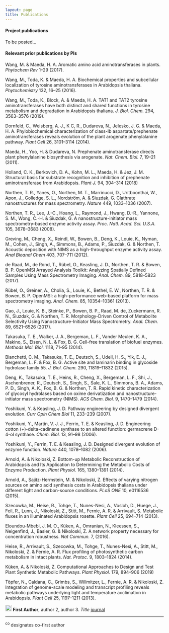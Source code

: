 ```yaml
---
layout: page
title: Publications
---
```

#### Project publications
To be posted...


#### Relevant prior publications by PIs
Wang, M. & Maeda, H. A. Aromatic amino acid aminotransferases in plants. *Phytochem Rev* 1–29 (2017). 

Wang, M., Toda, K. & Maeda, H. A. Biochemical properties and subcellular localization of tyrosine aminotransferases in Arabidopsis thaliana. *Phytochemistry* 132, 16–25 (2016).

Wang, M., Toda, K., Block, A. & Maeda, H. A. TAT1 and TAT2 tyrosine aminotransferases have both distinct and shared functions in tyrosine metabolism and degradation in Arabidopsis thaliana. *J. Biol. Chem.* 294, 3563–3576 (2019).

Dornfeld, C., Weisberg, A. J., K C, R., Dudareva, N., Jelesko, J. G. & Maeda, H. A. Phylobiochemical characterization of class-Ib aspartate/prephenate aminotransferases reveals evolution of the plant arogenate phenylalanine pathway. *Plant Cell* 26, 3101–3114 (2014).

Maeda, H., Yoo, H. & Dudareva, N. Prephenate aminotransferase directs plant phenylalanine biosynthesis via arogenate. *Nat. Chem. Biol.* 7, 19–21 (2011).

Holland, C. K., Berkovich, D. A., Kohn, M. L., Maeda, H. & Jez, J. M. Structural basis for substrate recognition and inhibition of prephenate aminotransferase from Arabidopsis. *Plant J.* 94, 304–314 (2018)

Northen, T. R., Yanes, O., Northen, M. T., Marrinucci, D., Uritboonthai, W., Apon, J., Golledge, S. L., Nordström, A. & Siuzdak, G. Clathrate nanostructures for mass spectrometry. *Nature* 449, 1033–1036 (2007).

Northen, T. R., Lee, J.-C., Hoang, L., Raymond, J., Hwang, D.-R., Yannone, S. M., Wong, C.-H. & Siuzdak, G. A nanostructure-initiator mass spectrometry-based enzyme activity assay. *Proc. Natl. Acad. Sci. U.S.A.* 105, 3678–3683 (2008).

Greving, M., Cheng, X., Reindl, W., Bowen, B., Deng, K., Louie, K., Nyman, M., Cohen, J., Singh, A., Simmons, B., Adams, P., Siuzdak, G. & Northen, T. Acoustic deposition with NIMS as a high-throughput enzyme activity assay. *Anal Bioanal Chem* 403, 707–711 (2012).

de Raad, M., de Rond, T., Rübel, O., Keasling, J. D., Northen, T. R. & Bowen, B. P. OpenMSI Arrayed Analysis Toolkit: Analyzing Spatially Defined Samples Using Mass Spectrometry Imaging. *Anal. Chem.* 89, 5818–5823 (2017).

Rübel, O., Greiner, A., Cholia, S., Louie, K., Bethel, E. W., Northen, T. R. & Bowen, B. P. OpenMSI: a high-performance web-based platform for mass spectrometry imaging. *Anal. Chem.* 85, 10354–10361 (2013).

Gao, J., Louie, K. B., Steinke, P., Bowen, B. P., Raad, M. de, Zuckermann, R. N., Siuzdak, G. & Northen, T. R. Morphology-Driven Control of Metabolite Selectivity Using Nanostructure-Initiator Mass Spectrometry. *Anal. Chem.* 89, 6521–6526 (2017).

Takasuka, T. E., Walker, J. A., Bergeman, L. F., Vander Meulen, K. A., Makino, S., Elsen, N. L. & Fox, B. G. Cell-free translation of biofuel enzymes. *Methods Mol. Biol.* 1118, 71–95 (2014).

Bianchetti, C. M., Takasuka, T. E., Deutsch, S., Udell, H. S., Yik, E. J., Bergeman, L. F. & Fox, B. G. Active site and laminarin binding in glycoside hydrolase family 55. *J. Biol. Chem.* 290, 11819–11832 (2015).

Deng, K., Takasuka, T. E., Heins, R., Cheng, X., Bergeman, L. F., Shi, J., Aschenbrener, R., Deutsch, S., Singh, S., Sale, K. L., Simmons, B. A., Adams, P. D., Singh, A. K., Fox, B. G. & Northen, T. R. Rapid kinetic characterization of glycosyl hydrolases based on oxime derivatization and nanostructure-initiator mass spectrometry (NIMS). *ACS Chem. Biol.* 9, 1470–1479 (2014).

Yoshikuni, Y. & Keasling, J. D. Pathway engineering by designed divergent evolution. *Curr Opin Chem Biol* 11, 233–239 (2007).

Yoshikuni, Y., Martin, V. J. J., Ferrin, T. E. & Keasling, J. D. Engineering cotton (+)-delta-cadinene synthase to an altered function: germacrene D-4-ol synthase. *Chem. Biol.* 13, 91–98 (2006).

Yoshikuni, Y., Ferrin, T. E. & Keasling, J. D. Designed divergent evolution of enzyme function. *Nature* 440, 1078–1082 (2006).

Arnold, A. & Nikoloski, Z. Bottom-up Metabolic Reconstruction of Arabidopsis and Its Application to Determining the Metabolic Costs of Enzyme Production. *Plant Physiol.* 165, 1380–1391 (2014).

Arnold, A., Sajitz-Hermstein, M. & Nikoloski, Z. Effects of varying nitrogen sources on amino acid synthesis costs in Arabidopsis thaliana under different light and carbon-source conditions. *PLoS ONE* 10, e0116536 (2015).

Szecowka, M., Heise, R., Tohge, T., Nunes-Nesi, A., Vosloh, D., Huege, J., Feil, R., Lunn, J., Nikoloski, Z., Stitt, M., Fernie, A. R. & Arrivault, S. Metabolic fluxes in an illuminated Arabidopsis rosette. *Plant Cell* 25, 694–714 (2013).

Eloundou-Mbebi, J. M. O., Küken, A., Omranian, N., Kleessen, S., Neigenfind, J., Basler, G. & Nikoloski, Z. A network property necessary for concentration robustness. *Nat Commun.* 7, (2016).

Heise, R., Arrivault, S., Szecowka, M., Tohge, T., Nunes-Nesi, A., Stitt, M., Nikoloski, Z. & Fernie, A. R. Flux profiling of photosynthetic carbon metabolism in intact plants. *Nat. Protoc.* 9, 1803–1824 (2014).

Küken, A. & Nikoloski, Z. Computational Approaches to Design and Test Plant Synthetic Metabolic Pathways. *Plant Physiol.* 179, 894–906 (2019)

Töpfer, N., Caldana, C., Grimbs, S., Willmitzer, L., Fernie, A. R. & Nikoloski, Z. Integration of genome-scale modeling and transcript profiling reveals metabolic pathways underlying light and temperature acclimation in Arabidopsis. *Plant Cell* 25, 1197–1211 (2013).




<img src="../img/pubs/journal-article.png" height="20px"> **First Author**, author 2, author 3. *Title* [journal](https://doi.org/)

_______________

<sup>co</sup> designates co-first author
